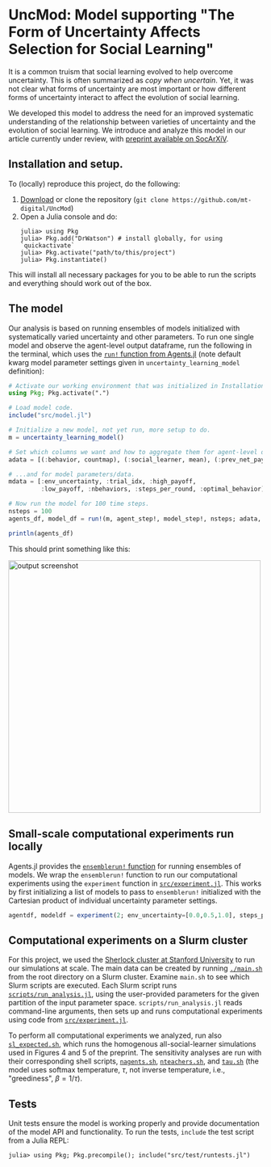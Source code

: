 # UncMod: Model supporting "The Form of Uncertainty Affects Selection for Social Learning"

It is a common truism that social learning evolved to help overcome uncertainty. This is
often summarized as _copy when uncertain_. Yet, it was not clear
what forms of uncertainty are most important or how different forms of
uncertainty interact to affect the evolution of social learning. 

We developed this model to address the need for an improved systematic
understanding of the relationship between varieties of uncertainty and the
evolution of social learning. We introduce and analyze this model in our article
currently under review, with [preprint available on SocArXiV](https://osf.io/preprints/socarxiv/brqmn/).


## Installation and setup.

To (locally) reproduce this project, do the following:

1. [Download](https://github.com/mt-digital/UncMod/archive/refs/heads/main.zip) 
or clone the repository (`git clone https://github.com/mt-digital/UncMod`)
2. Open a Julia console and do:
   ```
   julia> using Pkg
   julia> Pkg.add("DrWatson") # install globally, for using `quickactivate`
   julia> Pkg.activate("path/to/this/project")
   julia> Pkg.instantiate()
   ```

This will install all necessary packages for you to be able to run the scripts and
everything should work out of the box.


## The model

Our analysis is based on running ensembles of models initialized with systematically varied uncertainty and other parameters.
To run one single model and observe the agent-level output dataframe, run the following in the terminal, which uses the [`run!` function from Agents.jl](https://juliadynamics.github.io/Agents.jl/stable/tutorial/#Agents.run!) (note default kwarg model parameter settings given in `uncertainty_learning_model` definition):

```julia
# Activate our working environment that was initialized in Installation steps above.
using Pkg; Pkg.activate(".")

# Load model code.
include("src/model.jl")

# Initialize a new model, not yet run, more setup to do.
m = uncertainty_learning_model()

# Set which columns we want and how to aggregate them for agent-level data...
adata = [(:behavior, countmap), (:social_learner, mean), (:prev_net_payoff, mean)]

# ...and for model parameters/data.
mdata = [:env_uncertainty, :trial_idx, :high_payoff,
         :low_payoff, :nbehaviors, :steps_per_round, :optimal_behavior]

# Now run the model for 100 time steps.
nsteps = 100
agents_df, model_df = run!(m, agent_step!, model_step!, nsteps; adata, mdata)

println(agents_df)
```

This should print something like this:

<img width="500" alt="output screenshot" src="https://user-images.githubusercontent.com/2425472/197694394-d9d0d6bc-347e-42bc-b636-0cc7b9ab2d84.png">


## Small-scale computational experiments run locally

Agents.jl provides the [`ensemblerun!` function](https://juliadynamics.github.io/Agents.jl/stable/tutorial/#Agents.ensemblerun!) for running ensembles of models. We wrap the `ensemblerun!` function to run our computational experiments using the `experiment` function in [`src/experiment.jl`](src/experiment.jl). This works by first initializing a list of models to pass to `ensemblerun!` initialized with the Cartesian product of individual uncertainty parameter settings.

```julia
agentdf, modeldf = experiment(2; env_uncertainty=[0.0,0.5,1.0], steps_per_round=[1,2])
```

## Computational experiments on a Slurm cluster

For this project, we used the [Sherlock cluster at Stanford University](https://www.sherlock.stanford.edu/) to
run our simulations at scale. The main data can be created by running [`./main.sh`](main.sh) from the root directory on
a Slurm cluster. Examine `main.sh` to see which Slurm scripts are executed. Each Slurm script runs
[`scripts/run_analysis.jl`](scripts/run_analysis.jl), using the user-provided parameters for the given partition of the input parameter space.
`scripts/run_analysis.jl` reads command-line arguments, then sets up and runs computational experiments using code from [`src/experiment.jl`](src/experiment.jl).

To perform all computational experiments we analyzed, run also [`sl_expected.sh`](sl_expected.sh), which runs the homogenous all-social-learner 
simulations used in Figures 4 and 5 of the preprint. The sensitivity analyses are run with their corresponding shell scripts, [`nagents.sh`](nagents.sh), [`nteachers.sh`](nteachers.sh), and [`tau.sh`](tau.sh) (the model uses softmax temperature, $\tau$, not inverse temperature, i.e., "greediness", $\beta = 1 / \tau$).


## Tests

Unit tests ensure the model is working properly and provide documentation of
the model API and functionality. To run the tests, `include` the test script from a
Julia REPL:

```
julia> using Pkg; Pkg.precompile(); include("src/test/runtests.jl")
```
